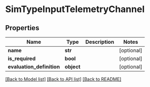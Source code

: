 # SimTypeInputTelemetryChannel

## Properties
Name | Type | Description | Notes
------------ | ------------- | ------------- | -------------
**name** | **str** |  | [optional] 
**is_required** | **bool** |  | [optional] 
**evaluation_definition** | **object** |  | [optional] 

[[Back to Model list]](../README.md#documentation-for-models) [[Back to API list]](../README.md#documentation-for-api-endpoints) [[Back to README]](../README.md)


